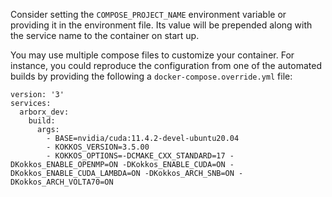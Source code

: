Consider setting the `COMPOSE_PROJECT_NAME` environment variable or providing it
in the environment file.  Its value will be prepended along with the service
name to the container on start up.


You may use multiple compose files to customize your container.  For instance, you
could reproduce the configuration from one of the automated builds by providing
the following a `docker-compose.override.yml` file:
```
version: '3'
services:
  arborx_dev:
    build:
      args:
        - BASE=nvidia/cuda:11.4.2-devel-ubuntu20.04
        - KOKKOS_VERSION=3.5.00
        - KOKKOS_OPTIONS=-DCMAKE_CXX_STANDARD=17 -DKokkos_ENABLE_OPENMP=ON -DKokkos_ENABLE_CUDA=ON -DKokkos_ENABLE_CUDA_LAMBDA=ON -DKokkos_ARCH_SNB=ON -DKokkos_ARCH_VOLTA70=ON
```
